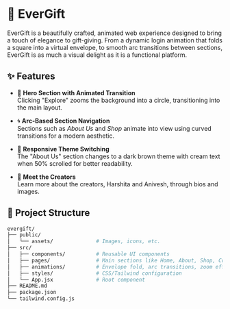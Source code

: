 # 🎁 EverGift

EverGift is a beautifully crafted, animated web experience designed to bring a touch of elegance to gift-giving. From a dynamic login animation that folds a square into a virtual envelope, to smooth arc transitions between sections, EverGift is as much a visual delight as it is a functional platform.

## ✨ Features

- 🌄 **Hero Section with Animated Transition**  
  Clicking "Explore" zooms the background into a circle, transitioning into the main layout.

- 🌀 **Arc-Based Section Navigation**  
  Sections such as *About Us* and *Shop* animate into view using curved transitions for a modern aesthetic.

- 🎨 **Responsive Theme Switching**  
  The "About Us" section changes to a dark brown theme with cream text when 50% scrolled for better readability.

- 👤 **Meet the Creators**  
  Learn more about the creators, Harshita and Anivesh, through bios and images.

## 📂 Project Structure

```bash
evergift/
├── public/
│   └── assets/              # Images, icons, etc.
├── src/
│   ├── components/          # Reusable UI components
│   ├── pages/               # Main sections like Home, About, Shop, Contact
│   ├── animations/          # Envelope fold, arc transitions, zoom effects
│   ├── styles/              # CSS/Tailwind configuration
│   └── App.jsx              # Root component
├── README.md
├── package.json
└── tailwind.config.js
